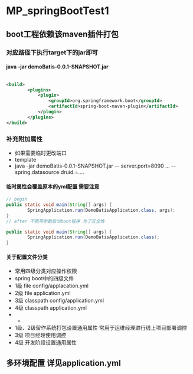 # MP_springBootTest1

## boot工程依赖该maven插件打包

### 对应路径下执行target下的jar即可

#### java -jar demoBatis-0.0.1-SNAPSHOT.jar

```xml

<build>
        <plugins>
            <plugin>
                <groupId>org.springframework.boot</groupId>
                <artifactId>spring-boot-maven-plugin</artifactId>
            </plugin>
        </plugins>
</build>

```

### 补充附加属性

- 如果需要临时更改端口
- template
- java -jar demoBatis-0.0.1-SNAPSHOT.jar -- server.port=8090 ... --spring.datasource.druid.=....

#### 临时属性会覆盖原本的yml配置 需要注意


```java
// begin
public static void main(String[] args) {
        SpringApplication.run(DemoBatisApplication.class, args);
}
// after 不携带参数启动boot程序 为了安全性

public static void main(String[] args) {
        SpringApplication.run(DemoBatisApplication.class);
}

```

#### 关于配置文件分类

- 常用四级分类对应操作权限
- spring boot中的四级文件
- 1级 file config/applacation.yml
- 2级 file application.yml
- 3级 classpath config/application.yml
- 4级 classpath application.yml
- -
- 1级、2级留作系统打包设置通用属性 常用于运维经理进行线上项目部署调控
- 3级 项目经理使用调控
- 4级 开发阶段设置通用属性

## 多环境配置 详见application.yml

